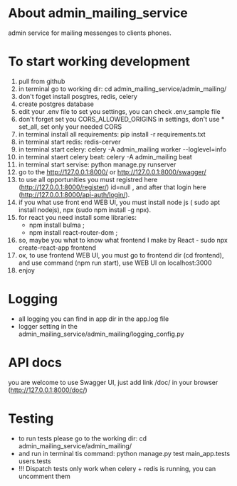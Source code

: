 # About admin_mailing_service
admin service for mailing messenges to clients phones.

# To start working development

1. pull from github
2. in terminal go to working dir: cd admin_mailing_service/admin_mailing/
3. don't foget install posgtres, redis, celery
4. create postgres database
5. edit your .env file to set you settings, you can check .env_sample file
6. don't forget set you CORS_ALLOWED_ORIGINS in settings, don't use * set_all, set only your needed CORS
7. in terminal install all requirements: pip install -r requirements.txt
8. in terminal start redis: redis-cerver
9. in terminal start celery: celery -A admin_mailing worker --loglevel=info
10. in terminal staert celery beat: celery -A admin_mailing beat
11. in terminal start servise: python manage.py runserver
12. go to the http://127.0.0.1:8000/ or http://127.0.0.1:8000/swagger/
13. to use all opportunities you must registred here (http://127.0.0.1:8000/register/) id=null ,
    and after that login here (http://127.0.0.1:8000/api-auth/login/).
14. if you what use front end WEB UI, you must install node js ( sudo apt install nodejs),
    npx (sudo npm install -g npx).
15. for react you need install some libraries:
     - npm install bulma ;
     - npm install react-router-dom ;
16. so, maybe you what to know what frontend I make by React - sudo npx create-react-app frontend
17. ок, to use frontend WEB UI, you must go to frontend dir (cd frontend), and use command (npm run start), use WEB UI on localhost:3000
18. enjoy

# Logging
- all logging you can find in app dir in the app.log file
- logger setting in the admin_mailing_service/admin_mailing/logging_config.py

# API docs
you are welcome to use Swagger UI, just add link /doc/ in your browser (http://127.0.0.1:8000/doc/)

# Testing 
- to run tests please go to the working dir: cd admin_mailing_service/admin_mailing/
- and run in terminal tis command: python manage.py test main_app.tests users.tests
- !!! Dispatch tests only work when celery + redis is running, you can uncomment them
